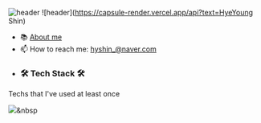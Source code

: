 ![header](https://capsule-render.vercel.app/api?type=wave&color=auto&height=300&section=header&text=capsule%20render&fontSize=90)
![header](https://capsule-render.vercel.app/api?text=HyeYoung Shin)






- 📚 [About me](https://www.notion.so/Shin-HyeYoung-f4bdcabd5a084138a5edb0f6f76e81e8)
- 📫 How to reach me: hyshin_@naver.com
- ### **🛠 Tech Stack 🛠**

Techs that I've used at least once

<img src="https://img.shields.io/badge/Java-3766AB?style=flat-square&logo=Java&logoColor=white"/></a>&nbsp 


<!--
**hye0e/hye0e** is a ✨ _special_ ✨ repository because its `README.md` (this file) appears on your GitHub profile.

Here are some ideas to get you started:

- 🌱 I’m currently learning Python
- 📚 About me : https://www.notion.so/Shin-HyeYoung-f4bdcabd5a084138a5edb0f6f76e81e8
- 📫 How to reach me: hyshin_@naver.com
-->
